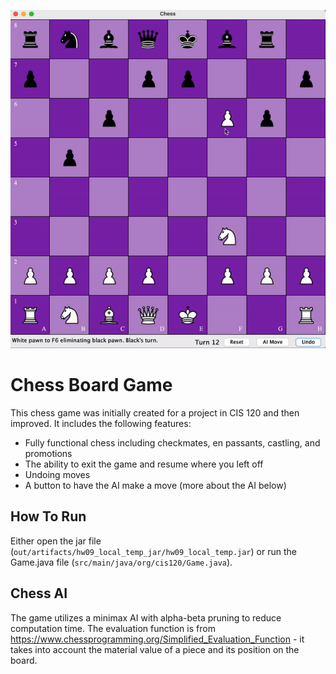 ![alt text](https://github.com/Amayzing24/Chess/blob/main/files/chess%20gif.gif "Chess Demo")

# Chess Board Game

This chess game was initially created for a project in CIS 120 and then improved. It includes the following features:
- Fully functional chess including checkmates, en passants, castling, and promotions
- The ability to exit the game and resume where you left off
- Undoing moves
- A button to have the AI make a move (more about the AI below)

## How To Run

Either open the jar file (`out/artifacts/hw09_local_temp_jar/hw09_local_temp.jar`) or run the Game.java file (`src/main/java/org/cis120/Game.java`).

## Chess AI

The game utilizes a minimax AI with alpha-beta pruning to reduce computation time. The evaluation function is from https://www.chessprogramming.org/Simplified_Evaluation_Function - it takes into account the material value of a piece and its position on the board.
